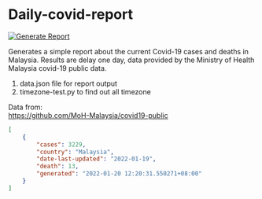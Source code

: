 # Daily-covid-report
[![Generate Report](https://github.com/yapkhaichuen/daily-covid-report/actions/workflows/generate-report.yml/badge.svg)](https://github.com/yapkhaichuen/daily-covid-report/actions/workflows/generate-report.yml)

Generates a simple report about the current Covid-19 cases and deaths in Malaysia.
Results are delay one day, data provided by 
the Ministry of Health Malaysia covid-19 public data.

1. data.json file for report output
2. timezone-test.py to find out all timezone

Data from: <br>
https://github.com/MoH-Malaysia/covid19-public

<!-- MARKDOWN-AUTO-DOCS:START (CODE:src=https://raw.githubusercontent.com/yapkhaichuen/daily-covid-report/main/data.json) -->
<!-- The below code snippet is automatically added from https://raw.githubusercontent.com/yapkhaichuen/daily-covid-report/main/data.json -->
```json
[
    {
        "cases": 3229,
        "country": "Malaysia",
        "date-last-updated": "2022-01-19",
        "death": 13,
        "generated": "2022-01-20 12:20:31.550271+08:00"
    }
]
```
<!-- MARKDOWN-AUTO-DOCS:END -->

<!-- MARKDOWN-AUTO-DOCS:START (JSON_TO_HTML_TABLE:src=data.json) -->
<!-- MARKDOWN-AUTO-DOCS:END -->


